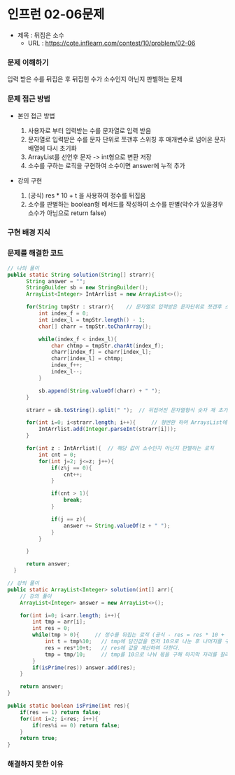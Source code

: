 # 인프런 02-06문제
- 제목 : 뒤집은 소수
  - URL : https://cote.inflearn.com/contest/10/problem/02-06

### 문제 이해하기
입력 받은 수를 뒤집은 후 뒤집힌 수가 소수인지 아닌지 판별하는 문제
### 문제 접근 방법
- 본인 접근 방법
  1. 사용자로 부터 입력받는 수를 문자열로 입력 받음
  2. 문자열로 입력받은 수를 문자 단위로 쪼갠후 스위칭 후 매개변수로 넘어온 문자배열에 다시 초기화
  3. ArrayList를 선언후 문자 -> int형으로 변환 저장
  4. 소수를 구하는 로직을 구현하여 소수이면 answer에 누적 추가

- 강의 구현
  1. (공식) res * 10 + t 을 사용하여 정수를 뒤집음
  2. 소수를 판별하는 boolean형 메서드를 작성하여 소수를 판별(약수가 있을경우 소수가 아님으로 return false)
### 구현 배경 지식

### 문제를 해결한 코드
``` java
// 나의 풀이
public static String solution(String[] strarr){
      String answer = "";
      StringBuilder sb = new StringBuilder();
      ArrayList<Integer> IntArrlist = new ArrayList<>();

      for(String tmpStr : strarr){    // 문자열로 입력받은 문자단위로 쪼갠후 스위칭, 문자 뒤집기 활용
          int index_f = 0;
          int index_l = tmpStr.length() - 1;
          char[] charr = tmpStr.toCharArray();

          while(index_f < index_l){
              char chtmp = tmpStr.charAt(index_f);
              charr[index_f] = charr[index_l];
              charr[index_l] = chtmp;
              index_f++;
              index_l--;
          }

          sb.append(String.valueOf(charr) + " ");
      }

      strarr = sb.toString().split(" ");  // 뒤집어진 문자열형식 숫자 재 초기화

      for(int i=0; i<strarr.length; i++){     // 형변환 하여 ArraysList에 추가
          IntArrlist.add(Integer.parseInt(strarr[i]));
      }

      for(int z : IntArrlist){  // 해당 값이 소수인지 아닌지 판별하는 로직
          int cnt = 0;
          for(int j=2; j<=z; j++){
              if(z%j == 0){
                  cnt++;
              }

              if(cnt > 1){
                  break;
              }

              if(j == z){
                  answer += String.valueOf(z + " ");
              }
          }

      }

      return answer;
  }
```

``` java
// 강의 풀이
public static ArrayList<Integer> solution(int[] arr){
    // 강의 풀이
    ArrayList<Integer> answer = new ArrayList<>();

    for(int i=0; i<arr.length; i++){
        int tmp = arr[i];
        int res = 0;
        while(tmp > 0){     // 정수를 뒤집는 로직 (공식 - res = res * 10 + t;)
            int t = tmp%10;   // tmp에 담긴값을 먼저 10으로 나눈 후 나머지를 구함
            res = res*10+t;   // res에 값을 계산하여 더한다.
            tmp = tmp/10;     // tmp를 10으로 나눠 몫을 구해 마지막 자리를 잘라낸다. tmp가 0이 될때까지 반복
        }
        if(isPrime(res)) answer.add(res);
    }

    return answer;
}

public static boolean isPrime(int res){
    if(res == 1) return false;
    for(int i=2; i<res; i++){
        if(res%i == 0) return false;
    }
    return true;
}
```

### 해결하지 못한 이유
